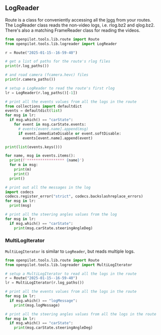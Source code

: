 ## LogReader

Route is a class for conveniently accessing all the [logs](/system/loggerd/) from your routes. The LogReader class reads the non-video logs, i.e. rlog.bz2 and qlog.bz2. There's also a matching FrameReader class for reading the videos.

```python
from openpilot.tools.lib.route import Route
from openpilot.tools.lib.logreader import LogReader

r = Route("2025-01-15--16-59-40")

# get a list of paths for the route's rlog files
print(r.log_paths())

# and road camera (fcamera.hevc) files
print(r.camera_paths())

# setup a LogReader to read the route's first rlog
lr = LogReader(r.log_paths()[-1])

# print all the events values from all the logs in the route
from collections import defaultdict
events = defaultdict(list)
for msg in lr:
  if msg.which() == "carState":
    for event in msg.carState.events:
      # events[event.name].append(msg)
      if event.immediateDisable or event.softDisable:
        events[event.name].append(event)

print(list(events.keys()))

for name, msg in events.items():
  print(f'***************** {name}')
  for m in msg:
    print(m)
    print()
  print()

# print out all the messages in the log
import codecs
codecs.register_error("strict", codecs.backslashreplace_errors)
for msg in lr:
  print(msg)

# print all the steering angles values from the log
for msg in lr:
  if msg.which() == "carState":
    print(msg.carState.steeringAngleDeg)
```

### MultiLogIterator

`MultiLogIterator` is similar to `LogReader`, but reads multiple logs. 

```python
from openpilot.tools.lib.route import Route
from openpilot.tools.lib.logreader import MultiLogIterator

# setup a MultiLogIterator to read all the logs in the route
r = Route("2025-01-15--16-59-40")
lr = MultiLogIterator(r.log_paths())

# print all the events values from all the logs in the route
for msg in lr:
  if msg.which() == "logMessage":
    print(msg.logMessage)

# print all the steering angles values from all the logs in the route
for msg in lr:
  if msg.which() == "carState":
    print(msg.carState.steeringAngleDeg)
```
